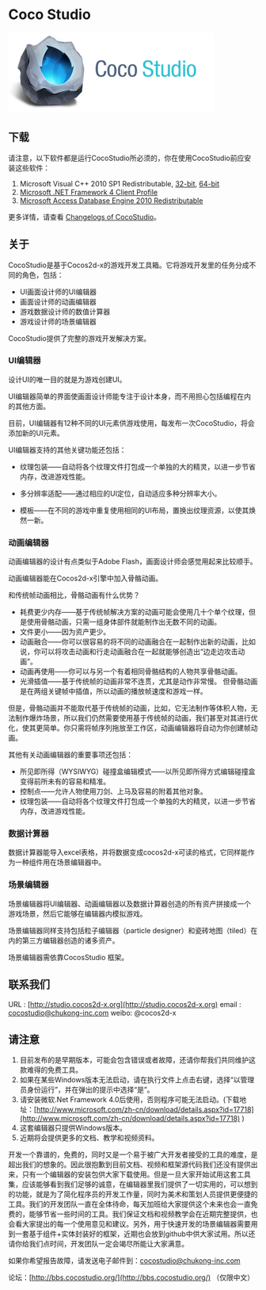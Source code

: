 # Coco Studio

![](./res/cocostudio.png)

## 下载

请注意，以下软件都是运行CocoStudio所必须的，你在使用CocoStudio前应安装这些软件：

1.	Microsoft Visual C++ 2010 SP1 Redistributable, [32-bit](http://www.microsoft.com/download/details.aspx?id=8328), [64-bit](http://www.microsoft.com/download/details.aspx?id=13523)
2.	[Microsoft .NET Framework 4 Client Profile](http://www.microsoft.com/download/details.aspx?id=24872)
3.	[Microsoft Access Database Engine 2010 Redistributable](http://www.microsoft.com/download/details.aspx?id=13255)

更多详情，请查看 [Changelogs of CocoStudio](http://www.cocos2d-x.org/wiki/Changelogs_of_CocoStudio)。

## 关于

CocoStudio是基于Cocos2d-x的游戏开发工具箱。它将游戏开发里的任务分成不同的角色，包括：

- UI画面设计师的UI编辑器
- 画面设计师的动画编辑器
- 游戏数据设计师的数值计算器
- 游戏设计师的场景编辑器

CocoStudio提供了完整的游戏开发解决方案。

### UI编辑器

设计UI的唯一目的就是为游戏创建UI。

UI编辑器简单的界面使画面设计师能专注于设计本身，而不用担心包括编程在内的其他方面。

目前，UI编辑器有12种不同的UI元素供游戏使用，每发布一次CocoStudio，将会添加新的UI元素。

UI编辑器支持的其他关键功能还包括：

- 纹理包装——自动将各个纹理文件打包成一个单独的大的精灵，以进一步节省内存，改进游戏性能。

- 多分辨率适配——通过相应的UI定位，自动适应多种分辨率大小。

- 模板——在不同的游戏中重复使用相同的UI布局，置换出纹理资源，以使其焕然一新。

### 动画编辑器

动画编辑器的设计有点类似于Adobe Flash，画面设计师会感觉用起来比较顺手。

动画编辑器能在Cocos2d-x引擎中加入骨骼动画。

和传统帧动画相比，骨骼动画有什么优势？

- 耗费更少内存——基于传统帧解决方案的动画可能会使用几十个单个纹理，但是使用骨骼动画，只需一组身体部件就能制作出无数不同的动画。
- 文件更小——因为资产更少。
- 动画融合——你可以很容易的将不同的动画融合在一起制作出新的动画，比如说，你可以将攻击动画和行走动画融合在一起就能够创造出“边走边攻击动画”。
- 动画再使用——你可以与另一个有着相同骨骼结构的人物共享骨骼动画。
- 光滑插值——基于传统帧的动画非常不连贯，尤其是动作非常慢。 但骨骼动画是在两组关键帧中插值，所以动画的播放帧速度和游戏一样。

但是，骨骼动画并不能取代基于传统帧的动画，比如，它无法制作等体积人物，无法制作爆炸场景，所以我们仍然需要使用基于传统帧的动画，我们甚至对其进行优化，使其更简单。你只需将帧序列拖放至工作区，动画编辑器将自动为你创建帧动画。

其他有关动画编辑器的重要事项还包括：

- 所见即所得（WYSIWYG）碰撞盒编辑模式——以所见即所得方式编辑碰撞盒变得前所未有的容易和精准。
- 控制点——允许人物使用刀剑、上马及容易的附着其他对象。
- 纹理包装——自动将各个纹理文件打包成一个单独的大的精灵，以进一步节省内存，改进游戏性能。

### 数据计算器

数据计算器能导入excel表格，并将数据变成cocos2d-x可读的格式，它同样能作为一种组件用在场景编辑器中。

### 场景编辑器

场景编辑器将UI编辑器、动画编辑器以及数据计算器创造的所有资产拼接成一个游戏场景，然后它能够在编辑器内模拟游戏。

场景编辑器同样支持包括粒子编辑器（particle designer）和瓷砖地图（tiled）在内的第三方编辑器创造的诸多资产。

场景编辑器需依靠CocosStudio 框架。

## 联系我们

URL : [http://studio.cocos2d-x.org](http://studio.cocos2d-x.org)
email : [cocostudio@chukong-inc.com](cocostudio@chukong-inc.com)
weibo: @cocos2d-x

## 请注意

1. 目前发布的是早期版本，可能会包含错误或者故障，还请你帮我们共同维护这款难得的免费工具。
2. 如果在某些Windows版本无法启动，请在执行文件上点击右键，选择“以管理员身份运行”，并在弹出的提示中选择“是”。
3. 请安装微软.Net Framework 4.0后使用，否则程序可能无法启动。(下载地址：[http://www.microsoft.com/zh-cn/download/details.aspx?id=17718](http://www.microsoft.com/zh-cn/download/details.aspx?id=17718) )
4. 这套编辑器只提供Windows版本。
5. 近期将会提供更多的文档、教学和视频资料。

开发一个靠谱的，免费的，同时又是一个易于被广大开发者接受的工具的难度，是超出我们的想象的。因此很抱歉到目前文档、视频和框架源代码我们还没有提供出来，只有一个编辑器的安装包供大家下载使用。但是一旦大家开始试用这套工具集，应该能够看到我们足够的诚意，在编辑器里我们提供了一切实用的，可以想到的功能，就是为了简化程序员的开发工作量，同时为美术和策划人员提供更便捷的工具。我们的开发团队一直在全体待命，每天加班给大家提供这个未来也会一直免费的，能够节省一些时间的工具。我们保证文档和视频教学会在近期完整提供，也会看大家提出的每一个使用意见和建议。另外，用于快速开发的场景编辑器需要用到一套基于组件+实体封装好的框架，近期也会放到github中供大家试用。所以还请你给我们点时间，开发团队一定会竭尽所能让大家满意。

如果你希望报告故障，请发送电子邮件到：[cocostudio@chukong-inc.com](cocostudio@chukong-inc.com)

论坛：[http://bbs.cocostudio.org/](http://bbs.cocostudio.org/) （仅限中文）
